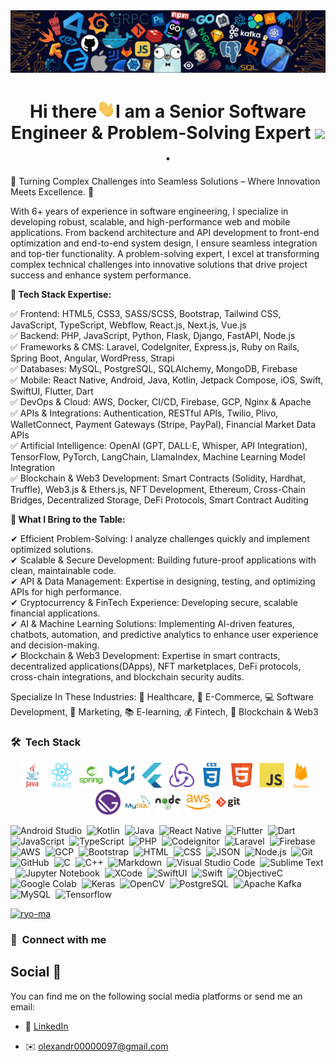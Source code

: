 <div align="center">
  <img src="https://raw.githubusercontent.com/KevinPatel04/KevinPatel04/master/header.png" />
</div>

<h1 align="center" width="100px">Hi there<img src="https://raw.githubusercontent.com/KevinPatel04/KevinPatel04/master/Hi.gif" width="30px">I am a Senior Software Engineer & Problem-Solving Expert <img src="https://media.giphy.com/media/WUlplcMpOCEmTGBtBW/giphy.gif" width="30">.


<!-- [![Typing SVG](https://readme-typing-svg.herokuapp.com?font=Architects+Daughter&color=FA573A&size=18&lines=Hey!+I+am+a+senior+Full+Stack+Developer;With+5+years+of+experience+in+mobile+and+web+development+.+.+.;)](https://git.io/typing-svg) -->
  

</h1>


<!-- # Hi, I'm a senior engineer 👋 -->

<!--<strong>I am a Senior Front-end Consultant, Developer Advocate and Google Developer Expert for Web.</strong>-->

🚀 Turning Complex Challenges into Seamless Solutions – Where Innovation Meets Excellence. 🚀

With 6+ years of experience in software engineering, I specialize in developing robust, scalable, and high-performance web and mobile applications. From backend architecture and API development to front-end optimization and end-to-end system design, I ensure seamless integration and top-tier functionality. A problem-solving expert, I excel at transforming complex technical challenges into innovative solutions that drive project success and enhance system performance.

<strong> 🔹 Tech Stack Expertise:</strong>

✅ Frontend: HTML5, CSS3, SASS/SCSS, Bootstrap, Tailwind CSS, JavaScript, TypeScript, Webflow, React.js, Next.js, Vue.js<br>
✅ Backend: PHP, JavaScript, Python, Flask, Django, FastAPI, Node.js<br>
✅ Frameworks & CMS: Laravel, CodeIgniter, Express.js, Ruby on Rails, Spring Boot, Angular, WordPress, Strapi<br>
✅ Databases: MySQL, PostgreSQL, SQLAlchemy, MongoDB, Firebase<br>
✅ Mobile: React Native, Android, Java, Kotlin, Jetpack Compose, iOS, Swift, SwiftUI, Flutter, Dart<br>
✅ DevOps & Cloud: AWS, Docker, CI/CD, Firebase, GCP, Nginx & Apache<br>
✅ APIs & Integrations: Authentication, RESTful APIs, Twilio, Plivo, WalletConnect, Payment Gateways (Stripe, PayPal), Financial Market Data APIs<br>
✅ Artificial Intelligence: OpenAI (GPT, DALL·E, Whisper, API Integration), TensorFlow, PyTorch, LangChain, LlamaIndex, Machine Learning Model Integration<br>
✅ Blockchain & Web3 Development: Smart Contracts (Solidity, Hardhat, Truffle), Web3.js & Ethers.js, NFT Development, Ethereum, Cross-Chain Bridges, Decentralized Storage, DeFi Protocols, Smart Contract Auditing<be>

<strong> 🔹 What I Bring to the Table:</strong>

✔ Efficient Problem-Solving: I analyze challenges quickly and implement optimized solutions.<br>
✔ Scalable & Secure Development: Building future-proof applications with clean, maintainable code.<br>
✔ API & Data Management: Expertise in designing, testing, and optimizing APIs for high performance.<br>
✔ Cryptocurrency & FinTech Experience: Developing secure, scalable financial applications.<br>
✔ AI & Machine Learning Solutions: Implementing AI-driven features, chatbots, automation, and predictive analytics to enhance user experience and decision-making.<br>
✔ Blockchain & Web3 Development: Expertise in smart contracts, decentralized applications(DApps), NFT marketplaces, DeFi protocols, cross-chain integrations, and blockchain security audits.<be>

Specialize In These Industries: 🏥 Healthcare, 🛒 E-Commerce, 💻 Software Development, 🎯 Marketing, 📚 E-learning, 💰 Fintech, 🔗 Blockchain & Web3


<!-- - :telescope: I’m working as a Full Stack Engineer and contributing to frontend and backend for building Web/Mobile applications.

- :seedling: Exploring Technical Content Writing.

- :zap: In my free time, I solve problems on GeeksforGeeks and read tech articles.

- :mailbox:How to reach me: [![Linkedin Badge](https://img.shields.io/badge/-kakbar-blue?style=flat&logo=Linkedin&logoColor=white)](your-linkedin-url)

🥇 Successfully developed 60+ Web applications using React, Vue, Angular, Express.js, node.js, MongoDB, WordPress, Python, Flask, Django, Laravel, CI, MySQL.<br>
🥇 Developed 40+ Android applications using Android Studio, Kotlin, and Java.<br>
🥇 Developed 10+ iOS applications using XCode, Swift, Objective-C, SwiftUI, UIKit, Combine, Core-Animation/Data, GCD.<br>
🥇 Great skills in Payment gateway integration(apple/google pay, PayPal, stripe...), SNS login/sharing, Unit/UI Testing, PHP, Node.js, Nest, Express, Monghdb/PostgreSQL/MySQL, JS/TS, Angular, React/Redux/Redux Saga/React hook, Agile/Kanban/Scrum methodologies, SDLC, SOLID/UniDirectional Software Design, MVC/MVVM architecture, RestfulAPI, GraphQL, Jira/Atlassian, CI/CD. -->


<!-- <p align="centre">

[![GitHub Streak](http://github-readme-streak-stats.herokuapp.com?user=GalaxyDevAndrii&theme=dark&background=000000&starting_year=2019)](https://git.io/streak-stats)  </p> -->
<!--[![GalaxyDevAndrii's github activity graph](https://github-readme-activity-graph.vercel.app/graph?username=GalaxyDevAndrii&bg_color=fffff0&color=708090&line=24292e&point=24292e&area=true&hide_border=true)](https://github.com/ashutosh00710/github-readme-activity-graph)-->


### 🛠 &nbsp;Tech Stack

<div align="center">
  <img src="https://github.com/devicons/devicon/blob/master/icons/java/java-original-wordmark.svg" title="Java" alt="Java" width="40" height="40"/>&nbsp;
  <img src="https://github.com/devicons/devicon/blob/master/icons/react/react-original-wordmark.svg" title="React" alt="React" width="40" height="40"/>&nbsp;
  <img src="https://github.com/devicons/devicon/blob/master/icons/spring/spring-original-wordmark.svg" title="Spring" alt="Spring" width="40" height="40"/>&nbsp;
  <img src="https://github.com/devicons/devicon/blob/master/icons/materialui/materialui-original.svg" title="Material UI" alt="Material UI" width="40" height="40"/>&nbsp;
  <img src="https://github.com/devicons/devicon/blob/master/icons/flutter/flutter-original.svg" title="Flutter" alt="Flutter" width="40" height="40"/>&nbsp;
  <img src="https://github.com/devicons/devicon/blob/master/icons/redux/redux-original.svg" title="Redux" alt="Redux " width="40" height="40"/>&nbsp;
  <img src="https://github.com/devicons/devicon/blob/master/icons/css3/css3-plain-wordmark.svg"  title="CSS3" alt="CSS" width="40" height="40"/>&nbsp;
  <img src="https://github.com/devicons/devicon/blob/master/icons/html5/html5-original.svg" title="HTML5" alt="HTML" width="40" height="40"/>&nbsp;
  <img src="https://github.com/devicons/devicon/blob/master/icons/javascript/javascript-original.svg" title="JavaScript" alt="JavaScript" width="40" height="40"/>&nbsp;
  <img src="https://github.com/devicons/devicon/blob/master/icons/firebase/firebase-plain-wordmark.svg" title="Firebase" alt="Firebase" width="40" height="40"/>&nbsp;
  <img src="https://github.com/devicons/devicon/blob/master/icons/gatsby/gatsby-original.svg" title="Gatsby"  alt="Gatsby" width="40" height="40"/>&nbsp;
  <img src="https://github.com/devicons/devicon/blob/master/icons/mysql/mysql-original-wordmark.svg" title="MySQL"  alt="MySQL" width="40" height="40"/>&nbsp;
  <img src="https://github.com/devicons/devicon/blob/master/icons/nodejs/nodejs-original-wordmark.svg" title="NodeJS" alt="NodeJS" width="40" height="40"/>&nbsp;
  <img src="https://github.com/devicons/devicon/blob/master/icons/amazonwebservices/amazonwebservices-plain-wordmark.svg" title="AWS" alt="AWS" width="40" height="40"/>&nbsp;
  <img src="https://github.com/devicons/devicon/blob/master/icons/git/git-original-wordmark.svg" title="Git" **alt="Git" width="40" height="40"/>
</div>

![Android Studio](https://img.shields.io/badge/-Android%20Studio-05122A?style=flat&logo=android-studio&logoColor=3DDC84)&nbsp;
![Kotlin](https://img.shields.io/badge/-Kotlin-05122A?style=flat&logo=kotlin&logoColor=F02C10)&nbsp;
![Java](https://img.shields.io/badge/-Java-05122A?style=flat&logo=Java&logoColor=FFA518)&nbsp;
![React Native](https://img.shields.io/badge/-React%20Native-45E2AA?style=flat&logo=Java&logoColor=FFA518)&nbsp;
![Flutter](https://img.shields.io/badge/-Flutter-05122A?style=flat&logo=flutter&logoColor=02569B)&nbsp;
![Dart](https://img.shields.io/badge/-Dart-05122A?style=flat&logo=dart&logoColor=1075C2)&nbsp;
![JavaScript](https://img.shields.io/badge/-JavaScript-05122A?style=flat&logo=javascript)&nbsp;
![TypeScript](https://img.shields.io/badge/-TypeScript-35620A?style=flat&logo=javascript)&nbsp;
![PHP](https://img.shields.io/badge/-PHP-05122A?style=flat&logo=php&logoColor=777BB4)&nbsp;
![Codeignitor](https://img.shields.io/badge/-Codeignitor-F5524A?style=flat&logo=codeignitor&logoColor=AF2D20)&nbsp;
![Laravel](https://img.shields.io/badge/-Laravel-05122A?style=flat&logo=laravel&logoColor=FF2D20)&nbsp;
![Firebase](https://img.shields.io/badge/-Firebase-05122A?style=flat&logo=firebase&logoColor=FFCA28)&nbsp;
![AWS](https://img.shields.io/badge/-AWS-A5125A?style=flat&logo=aws&logoColor=5C3EE8)&nbsp;
![GCP](https://img.shields.io/badge/-GCP-35A2EA?style=flat&logo=gcp&logoColor=2C3AE8)&nbsp;
![Bootstrap](https://img.shields.io/badge/-Bootstrap-05122A?style=flat&logo=bootstrap&logoColor=563D7C)&nbsp;
![HTML](https://img.shields.io/badge/-HTML-05122A?style=flat&logo=HTML5)&nbsp;
![CSS](https://img.shields.io/badge/-CSS-05122A?style=flat&logo=CSS3&logoColor=1572B6)&nbsp;
![JSON](https://img.shields.io/badge/-JSON-05122A?style=flat&logo=json&logoColor=000000)&nbsp;
![Node.js](https://img.shields.io/badge/-Node.js-05122A?style=flat&logo=node.js&logoColor=339933)&nbsp;
![Git](https://img.shields.io/badge/-Git-05122A?style=flat&logo=git)&nbsp;
![GitHub](https://img.shields.io/badge/-GitHub-05122A?style=flat&logo=github)&nbsp;
![C](https://img.shields.io/badge/-C-05122A?style=flat&logo=C&logoColor=A8B9CC)&nbsp;
![C++](https://img.shields.io/badge/-C++-05122A?style=flat&logo=C%2B%2B&logoColor=00599C)&nbsp;
![Markdown](https://img.shields.io/badge/-Markdown-05122A?style=flat&logo=markdown)&nbsp;
![Visual Studio Code](https://img.shields.io/badge/-Visual%20Studio%20Code-05122A?style=flat&logo=visual-studio-code&logoColor=007ACC)&nbsp;
![Sublime Text](https://img.shields.io/badge/-Sublime%20Text-05122A?style=flat&logo=sublime-text&logoColor=FF9800)&nbsp;
![Jupyter Notebook](https://img.shields.io/badge/-Jupyter%20Notebook-05122A?style=flat&logo=jupyter&logoColor=F37626)&nbsp;
![XCode](https://img.shields.io/badge/-XCode-55322A?style=flat&logo=xcode&logoColor=0F0D20)&nbsp;
![SwiftUI](https://img.shields.io/badge/-SwiftUI-2582AA?style=flat&logo=swiftui&logoColor=0F0D20)&nbsp;
![Swift](https://img.shields.io/badge/-Swift-A5122A?style=flat&logo=swift&logoColor=FF2D20)&nbsp;
![ObjectiveC](https://img.shields.io/badge/-ObjectiveC-05A2FA?style=flat&logo=objectivec&logoColor=FF2D20)&nbsp;
![Google Colab](https://img.shields.io/badge/-Google%20Colab-05122A?style=flat&logo=google-colab&logoColor=F9AB00)&nbsp;
![Keras](https://img.shields.io/badge/-Keras-05122A?style=flat&logo=keras&logoColor=D00000)&nbsp;
![OpenCV](https://img.shields.io/badge/-OpenCV-05122A?style=flat&logo=opencv&logoColor=5C3EE8)&nbsp;
![PostgreSQL](https://img.shields.io/badge/-PostgreSQL-05122A?style=flat&logo=postgresql&logoColor=336791)&nbsp;
![Apache Kafka](https://img.shields.io/badge/-Apache%20Kafka-05122A?style=flat&logo=apache-kafka&logoColor=231F20)&nbsp;
![MySQL](https://img.shields.io/badge/-MySQL-05122A?style=flat&logo=mysql&logoColor=4479A1)&nbsp;
![Tensorflow](https://img.shields.io/badge/-Tensorflow-05122A?style=flat&logo=tensorflow&logoColor=FF6F00)&nbsp;

<p align="left"> <a href="https://github.com/ryo-ma/github-profile-trophy"><img src="https://github-profile-trophy.vercel.app/?username=ryo-ma" alt="ryo-ma" /></a> </p>

### :link: &nbsp;Connect with me
<p align="center">
<!-- <a href="https://topstar88.github.io/" target="_blank"><img src="https://img.shields.io/badge/-tony%20li-3423A6?style=for-the-badge&logo=Google-Chrome&logoColor=white"/></a> -->
<!-- <a href="https://linkedin.com/in/topstar88" target="_blank"><img src="https://img.shields.io/badge/-tonylii-0077B5?style=for-the-badge&logo=Linkedin&logoColor=white"/></a> -->
<!-- <a href="mailto:topstar88@outlook.com" target="_blank"><img src="https://img.shields.io/badge/-topstar88@outlook.com-0078d4?style=for-the-badge&logo=microsoft-outlook&logoColor=white"/></a> -->
<!-- <a href="tel:+15754041672"><img src="https://img.shields.io/badge/-%2B1(575)4041672-341672?style=for-the-badge&logo=phonepe&logoColor=white"/></a> -->
</p>

## Social 📱
You can find me on the following social media platforms or send me an email:
* 👔 [LinkedIn](https://www.linkedin.com/in/)
<!-- * 🗣 [Twitter](https://twitter.com/dave_bitter) -->
<!-- * 📷 [Instagram](https://www.instagram.com/davebitter) -->
* ✉️ [olexandr00000097@gmail.com](mailto:olexandr00000097@gmail.com)
